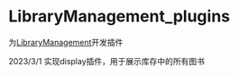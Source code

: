 # LibraryManagement_plugins  
为[LibraryManagement](https://github.com/OneOFF-ive/LibraryManagement)开发插件

2023/3/1 实现display插件，用于展示库存中的所有图书